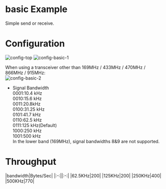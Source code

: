 # basic Example   
Simple send or receive.   

# Configuration   
![config-top](https://user-images.githubusercontent.com/6020549/152315401-0a3ea44f-d045-4b93-b988-b9ce9451f935.jpg)
![config-basic-1](https://user-images.githubusercontent.com/6020549/152459229-0c198ce6-f0e3-451c-8947-b205d9173b93.jpg)

When using a transceiver other than 169MHz / 433MHz / 470MHz / 866MHz / 915MHz:   
![config-basic-2](https://user-images.githubusercontent.com/6020549/152459233-42b48205-c32c-4947-8e05-09a9b2e27e4d.jpg)

- Signal Bandwidth   
0001:10.4 kHz   
0010:15.6 kHz   
0011:20.8kHz   
0100:31.25 kHz   
0101:41.7 kHz   
0110:62.5 kHz   
0111:125 kHz(Default)   
1000:250 kHz   
1001:500 kHz   
In the lower band (169MHz), signal bandwidths 8&9 are not supported.   

# Throughput   
|bandwidth|Bytes/Sec|
|:-:||:-:|
|62.5KHz|200|
|125KHz|200|
|250KHz|400|
|500KHz|770|
